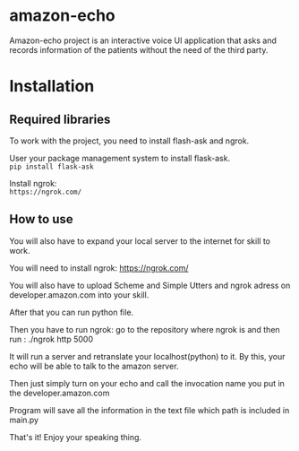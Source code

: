 # amazon-echo

Amazon-echo project is an interactive voice UI application that asks and records information of the patients without the need of the third party.

# Installation

## Required libraries
To work with the project, you need to install flash-ask and ngrok.

User your package management system to install flask-ask. <br/>
```pip install flask-ask```

Install ngrok: <br/>
`https://ngrok.com/`

## How to use

You will also have to expand your local server to the internet for skill to work.

You will need to install ngrok: https://ngrok.com/

You will also have to upload Scheme and Simple Utters and ngrok adress on developer.amazon.com into your skill.

After that you can run python file.

Then you have to run ngrok: go to the repository where ngrok is and then run : ./ngrok http 5000

It will run a server and retranslate your localhost(python) to it. By this, your echo will be able to talk to the amazon server.

Then just simply turn on your echo and call the invocation name you put in the developer.amazon.com

Program will save all the information in the text file which path is included in main.py

That's it! Enjoy your speaking thing.
